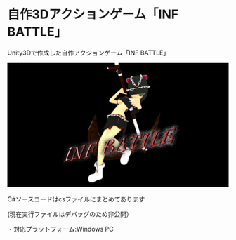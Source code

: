 # 自作3Dアクションゲーム「INF BATTLE」
Unity3Dで作成した自作アクションゲーム「INF BATTLE」

![Alt text](/image/main_image.png)

C#ソースコードはcsファイルにまとめてあります

(現在実行ファイルはデバッグのため非公開）

・対応プラットフォーム:Windows PC
